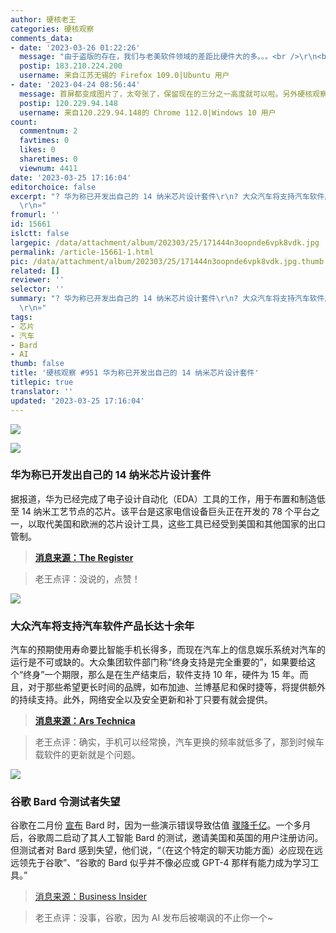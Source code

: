 ```yaml
---
author: 硬核老王
categories: 硬核观察
comments_data:
- date: '2023-03-26 01:22:26'
  message: "由于盗版的存在，我们与老美软件领域的差距比硬件大的多。。。<br />\r\n<br />\r\n游戏软件、流氓软件以及广告软件除外。。。"
  postip: 183.210.224.200
  username: 来自江苏无锡的 Firefox 109.0|Ubuntu 用户
- date: '2023-04-24 08:56:44'
  message: 首屏都变成图片了，太夸张了，保留现在的三分之一高度就可以啦。另外硬核观察的条幅为何要显示两次？
  postip: 120.229.94.148
  username: 来自120.229.94.148的 Chrome 112.0|Windows 10 用户
count:
  commentnum: 2
  favtimes: 0
  likes: 0
  sharetimes: 0
  viewnum: 4411
date: '2023-03-25 17:16:04'
editorchoice: false
excerpt: "? 华为称已开发出自己的 14 纳米芯片设计套件\r\n? 大众汽车将支持汽车软件产品长达十余年\r\n? 谷歌 Bard 令测试者失望\r\n»
  \r\n»"
fromurl: ''
id: 15661
islctt: false
largepic: /data/attachment/album/202303/25/171444n3oopnde6vpk8vdk.jpg
permalink: /article-15661-1.html
pic: /data/attachment/album/202303/25/171444n3oopnde6vpk8vdk.jpg.thumb.jpg
related: []
reviewer: ''
selector: ''
summary: "? 华为称已开发出自己的 14 纳米芯片设计套件\r\n? 大众汽车将支持汽车软件产品长达十余年\r\n? 谷歌 Bard 令测试者失望\r\n»
  \r\n»"
tags:
- 芯片
- 汽车
- Bard
- AI
thumb: false
title: '硬核观察 #951 华为称已开发出自己的 14 纳米芯片设计套件'
titlepic: true
translator: ''
updated: '2023-03-25 17:16:04'
---
```


![](/data/attachment/album/202303/25/171444n3oopnde6vpk8vdk.jpg)


![](/data/attachment/album/202303/25/171452mqpp16nu8bub68qu.jpg)


### 华为称已开发出自己的 14 纳米芯片设计套件


据报道，华为已经完成了电子设计自动化（EDA）工具的工作，用于布置和制造低至 14 纳米工艺节点的芯片。该平台是这家电信设备巨头正在开发的 78 个平台之一，以取代美国和欧洲的芯片设计工具，这些工具已经受到美国和其他国家的出口管制。



> 
> **[消息来源：The Register](https://www.theregister.com/2023/03/24/huawei_eda_14nm_chips/)**
> 
> 
> 



> 
> 老王点评：没说的，点赞！
> 
> 
> 


![](/data/attachment/album/202303/25/171508lhhk9jszsa6clrhk.jpg)


### 大众汽车将支持汽车软件产品长达十余年


汽车的预期使用寿命要比智能手机长得多，而现在汽车上的信息娱乐系统对汽车的运行是不可或缺的。大众集团软件部门称“终身支持是完全重要的”，如果要给这个“终身”一个期限，那么是在生产结束后，软件支持 10 年，硬件为 15 年。而且，对于那些希望更长时间的品牌，如布加迪、兰博基尼和保时捷等，将提供额外的持续支持。此外，网络安全以及安全更新和补丁只要有就会提供。



> 
> **[消息来源：Ars Technica](https://arstechnica.com/cars/2023/03/android-infotainment-will-be-supported-for-at-least-15-years-vw-says/)**
> 
> 
> 



> 
> 老王点评：确实，手机可以经常换，汽车更换的频率就低多了，那到时候车载软件的更新就是个问题。
> 
> 
> 


![](/data/attachment/album/202303/25/171531ltvsjsx2n66n9v20.jpg)


### 谷歌 Bard 令测试者失望


谷歌在二月份 [宣布](/article-15519-1.html) Bard 时，因为一些演示错误导致估值 [骤降千亿](/article-15533-1.html)。一个多月后，谷歌周二启动了其人工智能 Bard 的测试，邀请美国和英国的用户注册访问。但测试者对 Bard 感到失望，他们说，“（在这个特定的聊天功能方面）必应现在远远领先于谷歌”、“谷歌的 Bard 似乎并不像必应或 GPT-4 那样有能力成为学习工具。”



> 
> [消息来源：Business Insider](https://www.businessinsider.com/testers-say-google-bard-worse-than-chatgpt-2023-3)
> 
> 
> 



> 
> 老王点评：没事，谷歌，因为 AI 发布后被嘲讽的不止你一个~
> 
> 
>
